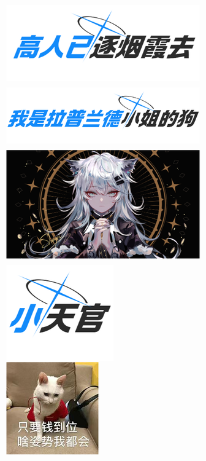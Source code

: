 ![](/高人已逐烟霞去.png#pic_center)

![title](/我是拉普兰德小姐的狗（透明）.png)

![lappland](/Lappland.jpg)

![title2](/小天官.png) ![](/mmexport1704029276226.jpg)

